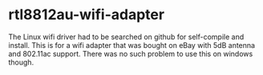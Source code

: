 # rtl8812au-wifi-adapter
The Linux wifi driver had to be searched on github for self-compile and install. This is for a wifi adapter that was bought on eBay with 5dB antenna and 802.11ac support. There was no such problem to use this on windows though.
